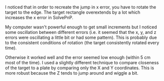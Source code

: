 I noticed that in order to recreate the jump in x error, you have to rotate the target to the edge. The target rectangle overextends by a lot which increases the x error in SolvePnP. 

My computer wasn't powerful enough to get small increments but I noticed some oscillation between different errors (i.e. it seemed that the x, y, and z errors were oscillating a little bit or had some pattern). This is probably due to the consistent conditions of rotation (the target consistently rotated every time). 

Otherwise it worked well and the error seemed low enough (within 5 cm most of the time). I used a slightly different technique to compare closeness of the target to a plate by comparing only the X and Y coordinates. This is more robust because the Z tends to jump around and wiggle a bit.